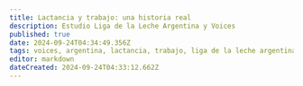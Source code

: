 ```yaml
---
title: Lactancia y trabajo: una historia real
description: Estudio Liga de la Leche Argentina y Voices
published: true
date: 2024-09-24T04:34:49.356Z
tags: voices, argentina, lactancia, trabajo, liga de la leche argentina, videos
editor: markdown
dateCreated: 2024-09-24T04:33:12.662Z
---
```


<figure class="media">
  <oembed url="https://www.youtube.com/watch?v=mDdJcfiHTpU"></oembed>
</figure>
